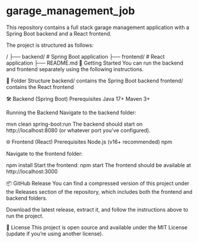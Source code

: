 # garage_management_job

This repository contains a full stack garage management application with a Spring Boot backend and a React frontend.

The project is structured as follows:

/
├── backend/      # Spring Boot application
├── frontend/     # React application
├── README.md
🚀 Getting Started
You can run the backend and frontend separately using the following instructions.

📁 Folder Structure
backend/ contains the Spring Boot backend
frontend/ contains the React frontend

🛠️ Backend (Spring Boot)
Prerequisites
Java 17+
Maven 3+

Running the Backend
Navigate to the backend folder:

mvn clean spring-boot:run
The backend should start on http://localhost:8080 (or whatever port you've configured).

🌐 Frontend (React)
Prerequisites
Node.js (v16+ recommended)
npm

Navigate to the frontend folder:

npm install
Start the frontend:
npm start
The frontend should be available at http://localhost:3000

📦 GitHub Release
You can find a compressed version of this project under the Releases section of the repository, which includes both the frontend and backend folders.

Download the latest release, extract it, and follow the instructions above to run the project.

📝 License
This project is open source and available under the MIT License (update if you’re using another license).